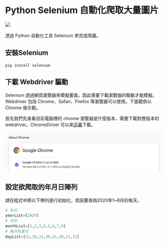 # Python Selenium 自動化爬取大量圖片

![](./screenshot/demo.gif)

透過 Python 自動化工具 Selenium 來完成爬蟲。

## 安裝Selenium
```
pip install selenium
```

## 下載 Webdriver 驅動
Selenium 透過網頁瀏覽器來模擬畫面，因此需要下載瀏覽器的驅動才能模擬。Webdriver 包括 Chrome、Safari、Firefox 等瀏覽器可以使用。下面範例以 Chrome 做示範。

首先我們先查看目前電腦裡的 chrome 瀏覽器是什麼版本，需要下載對應版本的 webdriver。ChromeDriver 可以來[這裏](https://chromedriver.chromium.org/downloads)下載。

![](./screenshot/img01.png)

## 設定欲爬取的年月日陣列
請在程式中將以下陣列進行初始化，假設要查詢2020年1~8月的每天。

```py
# 年份
yearList=[2020]
# 月份
monthList=[1,2,3,4,5,6,7,8]
# 每月有幾天
dayList=[31,28,31,30,31,30,31,31] 
```